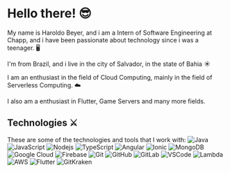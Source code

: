 # Hello there! :sunglasses:

My name is Haroldo Beyer, and i am a Intern of Software Engineering at Chapp, and i have been passionate about technology since i was a teenager. :desktop_computer: 

I'm from Brazil, and i live in the city of Salvador, in the state of Bahia :sunny:

I am an enthusiast in the field of Cloud Computing, mainly in the field of Serverless Computing. :cloud:

I also am a enthusiast in Flutter, Game Servers and many more fields.

## Technologies :crossed_swords:


These are some of the technologies and tools that I work with:
![Java](https://img.shields.io/badge/-Java-007396?style=flat-square&logo=java)
![JavaScript](https://img.shields.io/badge/-JavaScript-black?style=flat-square&logo=javascript)
![Nodejs](https://img.shields.io/badge/-Nodejs-339933?style=flat-square&logo=Node.js&logoColor=white)
![TypeScript](https://img.shields.io/badge/-TypeScript-007ACC?style=flat-square&logo=typescript)
![Angular](https://img.shields.io/badge/-Angular-DD0031?style=flat-square&logo=angular)
![Ionic](https://img.shields.io/badge/-Ionic-3880FF?style=flat-square&logo=ionic&logoColor=white)
![MongoDB](https://img.shields.io/badge/-MongoDB-black?style=flat-square&logo=mongodb)
![Google Cloud](https://img.shields.io/badge/Google%20Cloud-4285F4?style=flat-square&logo=google-cloud&logoColor=white)
![Firebase](https://img.shields.io/badge/Firebase-FFCA28?style=flat-square&logo=firebase&logoColor=white)
![Git](https://img.shields.io/badge/-Git-black?style=flat-square&logo=git)
![GitHub](https://img.shields.io/badge/-GitHub-181717?style=flat-square&logo=github)
![GitLab](https://img.shields.io/badge/-GitLab-181717?style=flat-square&logo=gitlab)
![VSCode](https://img.shields.io/badge/-VSCode-007ACC?style=flat-square&logo=visual-studio-code&logoColor=white)
![Lambda](https://img.shields.io/badge/-Lambda-007ACC?style=flat-square&logo=lambda&logoColor=white)
![AWS](https://img.shields.io/badge/-AWS-FFCA28?style=flat-square&logo=amazon-web-services&logoColor=white)
![Flutter](https://img.shields.io/badge/-Flutter-007ACC?style=flat-square&logo=Flutter&logoColor=white)
![GitKraken](https://img.shields.io/badge/-Gitkraken-007ACC?style=flat-square&logo=Gitkraken&logoColor=green)
